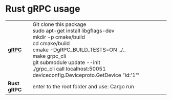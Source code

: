 <h1>
Rust gRPC usage
</h1>
<p>

</p>
<table>
  <tr>
    <td><b><a href="https://github.com/grpc/grpc">gRPC</a></b></td>
    <td>
        Git clone this package<br>
        sudo apt-get install libgflags-dev <br>
        mkdir -p cmake/build<br>
        cd cmake/build<br>
        cmake -DgRPC_BUILD_TESTS=ON ../..<br>
        make grpc_cli<br>
        git submodule update --init<br>
        ./grpc_cli call localhost:50051 deviceconfig.Deviceproto.GetDevice "id:'1'"<br>
    </td>
  </tr>

  <tr>
    <td><b>Rust gRPC</b></td>
    <td>
        enter to the root folder and use: Cargo run
    </td>
  </tr>
</table>